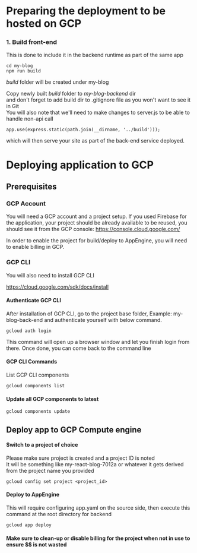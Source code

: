 # Preparing the deployment to be hosted on GCP

### 1. Build front-end
This is done to include it in the backend runtime as part of the same app

`cd my-blog` <br>
`npm run build`

*build* folder will be created under my-blog

Copy newly built *build* folder to *my-blog-backend* dir<br>
and don't forget to add build dir to .gitignore file as you won't want to see it in Git<br>
You will also note that we'll need to make changes to server.js to be able to handle non-api call

`app.use(express.static(path.join(__dirname, '../build')));`

which will then serve your site as part of the back-end service deployed.


# Deploying application to GCP

## Prerequisites
### GCP Account
You will need a GCP account and a project setup.
If you used Firebase for the application, your project should be already available to be reused, you should see it from the GCP console:
https://console.cloud.google.com/

In order to enable the project for build/deploy to AppEngine, you will need to enable billing in GCP.

### GCP CLI
You will also need to install GCP CLI

https://cloud.google.com/sdk/docs/install

#### Authenticate GCP CLI 
After installation of GCP CLI, go to the project base folder,
Example: my-blog-back-end and authenticate yourself with below command.

`gcloud auth login`

This command will open up a browser window and let you finish login from there.
Once done, you can come back to the command line


#### GCP CLI Commands

List GCP CLI components

`gcloud components list`

#### Update all GCP components to latest

`gcloud components update`
 

## Deploy app to GCP Compute engine 

#### Switch to a project of choice 
Please make sure project is created and a project ID is noted<br>
It will be something like my-react-blog-7012a or whatever it gets derived from the project name you provided

`gcloud config set project <project_id>`
 
#### Deploy to AppEngine
This will require configuring app.yaml on the source side, then execute this command at the root directory for backend

`gcloud app deploy`

#### Make sure to clean-up or disable billing for the project when not in use to ensure $$ is not wasted